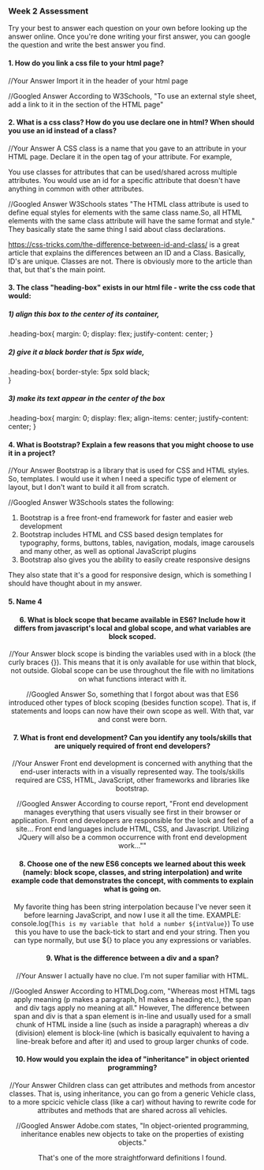 ### Week 2 Assessment

Try your best to answer each question on your own before looking up the answer online. Once you're done writing your first answer, you can google the question and write the best answer you find.

#### 1. How do you link a css file to your html page?

 //Your Answer
 Import it in the header of your html page


 //Googled Answer
 According to W3Schools, "To use an external style sheet, add a link to it in the <head> section of the HTML page"


 #### 2. What is a css class? How do you use declare one in html? When should you use an id instead of a class?

 //Your Answer
 A CSS class is a name that you gave to an attribute in your HTML page. Declare it in the open tag of your attribute. For example,

 <p Class=aClassName></p>

 You use classes for attributes that can be used/shared across multiple attributes. You would use an id for a specific attribute that doesn't have anything in common with other attributes.

 //Googled Answer
 W3Schools states "The HTML class attribute is used to define equal styles for elements with the same class name.So, all HTML elements with the same class attribute will have the same format and style." They basically state the same thing I said about class declarations.

 https://css-tricks.com/the-difference-between-id-and-class/ is a great article that explains the differences between an ID and a Class. Basically, ID's are unique. Classes are not. There is obviously more to the article than that, but that's the main point.


#### 3. The class "heading-box" exists in our html file - write the css code that would:

##### 1) align this box to the center of its container,
.heading-box{
  margin: 0;
  display: flex;
  justify-content: center;
}

##### 2) give it a black border that is 5px wide,
.heading-box{
  border-style: 5px sold black;  
}
##### 3) make its text appear in the center of the box
.heading-box{
  margin: 0;
  display: flex;
  align-items: center;
  justify-content: center;
}

#### 4. What is Bootstrap? Explain a few reasons that you might choose to use it in a project?

 //Your Answer
 Bootstrap is a library that is used for CSS and HTML styles. So, templates. I would use it when I need a specific type of element or layout, but I don't want to build it all from scratch.


 //Googled Answer
 W3Schools states the following:
  1. Bootstrap is a free front-end framework for faster and easier web development
  2. Bootstrap includes HTML and CSS based design templates for typography, forms, buttons, tables, navigation, modals, image carousels and many other, as well as optional JavaScript plugins
  3. Bootstrap also gives you the ability to easily create responsive designs

  They also state that it's a good for responsive design, which is something I should have thought about in my answer.


#### 5. Name 4
<header>
<main>
<section>
<footer>

#### 6. What is block scope that became available in ES6? Include how it differs from javascript's local and global scope, and what variables are block scoped.

 //Your Answer
 block scope is binding the variables used with in a block (the curly braces {}). This means that it is only available for use within that block, not outside. Global scope can be use throughout the file with no limitations on what functions interact with it.


 //Googled Answer
 So, something that I forgot about was that ES6 introduced other types of block scoping (besides function scope). That is, if statements and loops can now have their own scope as well. With that, var and const were born.

 #### 7. What is front end development? Can you identify any tools/skills that are uniquely required of front end developers?

 //Your Answer
 Front end development is concerned with anything that the end-user interacts with in a visually represented way. The tools/skills required are CSS, HTML, JavaScript, other frameworks and libraries like bootstrap.  

 //Googled Answer
 According to course report, "Front end development manages everything that users visually see first in their browser or application. Front end developers are responsible for the look and feel of a site... Front end languages include HTML, CSS, and Javascript. Utilizing JQuery will also be a common occurrence with front end development work...""


 #### 8. Choose one of the new ES6 concepts we learned about this week (namely: block scope, classes, and string interpolation) and write example code that demonstrates the concept, with comments to explain what is going on.

 My favorite thing has been string interpolation because I've never seen it before learning JavaScript, and now I use it all the time.
 EXAMPLE:
 console.log(`This is my variable that hold a number ${intValue}`)
  To use this you have to use the back-tick to start and end your string. Then you can type normally, but use ${} to place you any expressions or variables.

 #### 9. What is the difference between a div and a span?


 //Your Answer
 I actually have no clue. I'm not super familiar with HTML.


 //Googled Answer
 According to HTMLDog.com, "Whereas most HTML tags apply meaning (p makes a paragraph, h1 makes a heading etc.), the span and div tags apply no meaning at all." However, The difference between span and div is that a span element is in-line and usually used for a small chunk of HTML inside a line (such as inside a paragraph) whereas a div (division) element is block-line (which is basically equivalent to having a line-break before and after it) and used to group larger chunks of code.


#### 10. How would you explain the idea of "inheritance" in object oriented programming?


 //Your Answer
 Children class can get attributes and methods from ancestor classes. That is, using inheritance, you can go from a generic Vehicle class, to a more spcicic vehicle class (like a car) without having to rewrite code for attributes and methods that are shared across all vehicles.

 //Googled Answer
 Adobe.com states, "In object-oriented programming, inheritance enables new objects to take on the properties of existing objects."

 That's one of the more straightforward definitions I found. 
